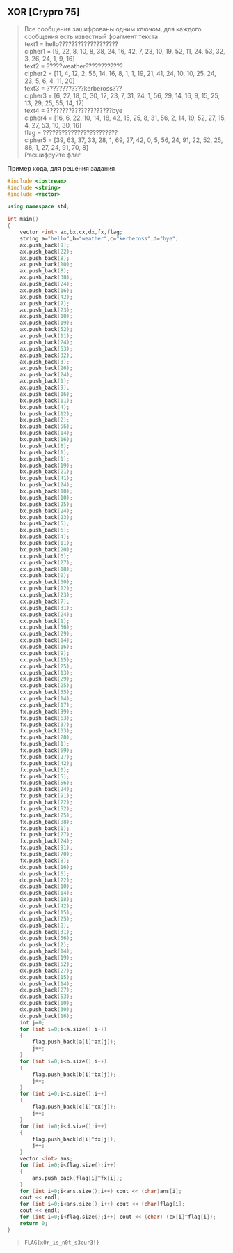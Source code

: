 XOR [Crypro 75]
---------------------
>Все сообщения зашифрованы одним ключом, для каждого сообщения есть известный фрагмент текста  
text1 = hello???????????????????  
cipher1 = [9, 22, 8, 10, 8, 38, 24, 16, 42, 7, 23, 10, 19, 52, 11, 24, 53, 32, 3, 26, 24, 1, 9, 16]  
text2 = ?????weather????????????  
cipher2 = [11, 4, 12, 2, 56, 14, 16, 8, 1, 1, 19, 21, 41, 24, 10, 10, 25, 24, 23, 5, 6, 4, 11, 20]  
text3 = ????????????kerbeross???  
cipher3 = [6, 27, 18, 0, 30, 12, 23, 7, 31, 24, 1, 56, 29, 14, 16, 9, 15, 25, 13, 29, 25, 55, 14, 17]  
text4 = ?????????????????????bye  
cipher4 = [16, 6, 22, 10, 14, 18, 42, 15, 25, 8, 31, 56, 2, 14, 19, 52, 27, 15, 4, 27, 53, 10, 30, 16]  
flag = ????????????????????????  
cipher5 = [39, 63, 37, 33, 28, 1, 69, 27, 42, 0, 5, 56, 24, 91, 22, 52, 25, 88, 1, 27, 24, 91, 70, 8]  
Расшифруйте флаг  

Пример кода, для решения задания  

```c++
#include <iostream>
#include <string>
#include <vector>

using namespace std;

int main()
{
    vector <int> ax,bx,cx,dx,fx,flag;
    string a="hello",b="weather",c="kerbeross",d="bye";
    ax.push_back(9);
    ax.push_back(22);
    ax.push_back(8);
    ax.push_back(10);
    ax.push_back(8);
    ax.push_back(38);
    ax.push_back(24);
    ax.push_back(16);
    ax.push_back(42);
    ax.push_back(7);
    ax.push_back(23);
    ax.push_back(10);
    ax.push_back(19);
    ax.push_back(52);
    ax.push_back(11);
    ax.push_back(24);
    ax.push_back(53);
    ax.push_back(32);
    ax.push_back(3);
    ax.push_back(26);
    ax.push_back(24);
    ax.push_back(1);
    ax.push_back(9);
    ax.push_back(16);
    bx.push_back(11);
    bx.push_back(4);
    bx.push_back(12);
    bx.push_back(2);
    bx.push_back(56);
    bx.push_back(14);
    bx.push_back(16);
    bx.push_back(8);
    bx.push_back(1);
    bx.push_back(1);
    bx.push_back(19);
    bx.push_back(21);
    bx.push_back(41);
    bx.push_back(24);
    bx.push_back(10);
    bx.push_back(10);
    bx.push_back(25);
    bx.push_back(24);
    bx.push_back(23);
    bx.push_back(5);
    bx.push_back(6);
    bx.push_back(4);
    bx.push_back(11);
    bx.push_back(20);
    cx.push_back(6);
    cx.push_back(27);
    cx.push_back(18);
    cx.push_back(0);
    cx.push_back(30);
    cx.push_back(12);
    cx.push_back(23);
    cx.push_back(7);
    cx.push_back(31);
    cx.push_back(24);
    cx.push_back(1);
    cx.push_back(56);
    cx.push_back(29);
    cx.push_back(14);
    cx.push_back(16);
    cx.push_back(9);
    cx.push_back(15);
    cx.push_back(25);
    cx.push_back(13);
    cx.push_back(29);
    cx.push_back(25);
    cx.push_back(55);
    cx.push_back(14);
    cx.push_back(17);
    fx.push_back(39);
    fx.push_back(63);
    fx.push_back(37);
    fx.push_back(33);
    fx.push_back(28);
    fx.push_back(1);
    fx.push_back(69);
    fx.push_back(27);
    fx.push_back(42);
    fx.push_back(0);
    fx.push_back(5);
    fx.push_back(56);
    fx.push_back(24);
    fx.push_back(91);
    fx.push_back(22);
    fx.push_back(52);
    fx.push_back(25);
    fx.push_back(88);
    fx.push_back(1);
    fx.push_back(27);
    fx.push_back(24);
    fx.push_back(91);
    fx.push_back(70);
    fx.push_back(8);
    dx.push_back(16);
    dx.push_back(6);
    dx.push_back(22);
    dx.push_back(10);
    dx.push_back(14);
    dx.push_back(18);
    dx.push_back(42);
    dx.push_back(15);
    dx.push_back(25);
    dx.push_back(8);
    dx.push_back(31);
    dx.push_back(56);
    dx.push_back(2);
    dx.push_back(14);
    dx.push_back(19);
    dx.push_back(52);
    dx.push_back(27);
    dx.push_back(15);
    dx.push_back(14);
    dx.push_back(27);
    dx.push_back(53);
    dx.push_back(10);
    dx.push_back(30);
    dx.push_back(16);
    int j=0;
    for (int i=0;i<a.size();i++)
    {
        flag.push_back(a[i]^ax[j]);
        j++;
    }
    for (int i=0;i<b.size();i++)
    {
        flag.push_back(b[i]^bx[j]);
        j++;
    }
    for (int i=0;i<c.size();i++)
    {
        flag.push_back(c[i]^cx[j]);
        j++;
    }
    for (int i=0;i<d.size();i++)
    {
        flag.push_back(d[i]^dx[j]);
        j++;
    }
    vector <int> ans;
    for (int i=0;i<flag.size();i++)
    {
        ans.push_back(flag[i]^fx[i]);
    }
    for (int i=0;i<ans.size();i++) cout << (char)ans[i];
    cout << endl;
    for (int i=0;i<ans.size();i++) cout << (char)flag[i];
    cout << endl;
    for (int i=0;i<flag.size();i++) cout << (char) (cx[i]^flag[i]);
    return 0;
}
```


>```FLAG{x0r_is_n0t_s3cur3!}```
